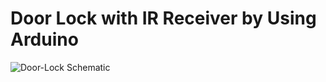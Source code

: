 # Door Lock with IR Receiver by Using Arduino

![Door-Lock Schematic](https://user-images.githubusercontent.com/47865653/111696889-e6216000-8845-11eb-926a-2718242b1849.png)

